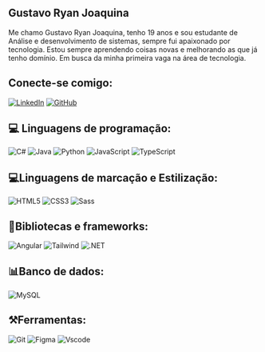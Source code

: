 ## Gustavo Ryan Joaquina

 Me chamo Gustavo Ryan Joaquina, tenho 19 anos e sou estudante de Análise e desenvolvimento de sistemas, sempre fui apaixonado por tecnologia. 
  Estou sempre aprendendo coisas novas e melhorando as que já tenho domínio.
  Em busca da minha primeira vaga na área de tecnologia.

## Conecte-se comigo:

[![LinkedIn](https://img.shields.io/badge/LinkedIn-0077B5?style=for-the-badge&logo=linkedin&logoColor=white)](https://www.linkedin.com/in/gustavo-joaquina/)
[![GitHub](https://img.shields.io/badge/GitHub-100000?style=for-the-badge&logo=github&logoColor=white)](https://github.com/GustavoJoaquina)

## 💻 Linguagens de programação:

![C#](https://img.shields.io/badge/C%23-239120?style=for-the-badge&logo=c-sharp&logoColor=white)
![Java](https://img.shields.io/badge/java-%23ED8B00.svg?style=for-the-badge&logo=openjdk&logoColor=white)
![Python](https://img.shields.io/badge/python-3670A0?style=for-the-badge&logo=python&logoColor=ffdd54)
![JavaScript](https://img.shields.io/badge/JavaScript-F7DF1E?style=for-the-badge&logo=javascript&logoColor=black)
![TypeScript](https://img.shields.io/badge/TypeScript-007ACC?style=for-the-badge&logo=typescript&logoColor=white)

## 💻Linguagens de marcação e Estilização:

![HTML5](https://img.shields.io/badge/HTML5-E34F26?style=for-the-badge&logo=html5&logoColor=white)
![CSS3](https://img.shields.io/badge/CSS3-1572B6?style=for-the-badge&logo=css3&logoColor=white)
![Sass](https://img.shields.io/badge/Sass-000?style=for-the-badge&logo=sass)

 ## 🧩Bibliotecas e frameworks:

 ![Angular](https://img.shields.io/badge/Angular-DD0031?style=for-the-badge&logo=angular&logoColor=white)
 ![Tailwind](https://img.shields.io/badge/tailwindcss-%2338B2AC.svg?style=for-the-badge&logo=tailwind-css&logoColor=white)
 ![.NET](https://img.shields.io/badge/.NET-5C2D91?style=for-the-badge&logo=.net&logoColor=white)

 ## 📊Banco de dados: 

 ![MySQL](https://img.shields.io/badge/MySQL-00000F?style=for-the-badge&logo=mysql&logoColor=white)

 ## ⚒️Ferramentas:

 ![Git](https://img.shields.io/badge/GIT-E44C30?style=for-the-badge&logo=git&logoColor=white)
 ![Figma](https://img.shields.io/badge/Figma-696969?style=for-the-badge&logo=figma&logoColor=figma)
 ![Vscode](https://img.shields.io/badge/Vscode-007ACC?style=for-the-badge&logo=visual-studio-code&logoColor=white)